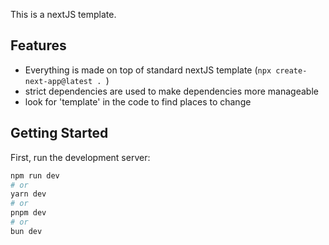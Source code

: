 This is a nextJS template. 

## Features

- Everything is made on top of standard nextJS template (`npx create-next-app@latest . `)
- strict dependencies are used to make dependencies more manageable
- look for 'template' in the code to find places to change



## Getting Started

First, run the development server:

```bash
npm run dev
# or
yarn dev
# or
pnpm dev
# or
bun dev
```
